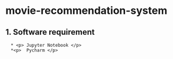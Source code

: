 # movie-recommendation-system
##  1. Software requirement 
      * <p> Jupyter Notebook </p>
      *<p>  Pycharm </p>
      
